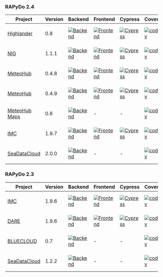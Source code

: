 ### RAPyDo 2.4
| Project                                                        | Version | Backend                                                                                                                                                                                         | Frontend                                                                                                                                                                                           | Cypress                                                                                                                                                                                         | Coverage                                                                                                                                               | Typing                                                                                                                                                                                 | Quality                                                                                                                                                                                                                                                                        | Deploy    |
| -------------------------------------------------------------- |---------|-------------------------------------------------------------------------------------------------------------------------------------------------------------------------------------------------|----------------------------------------------------------------------------------------------------------------------------------------------------------------------------------------------------|-------------------------------------------------------------------------------------------------------------------------------------------------------------------------------------------------|--------------------------------------------------------------------------------------------------------------------------------------------------------|----------------------------------------------------------------------------------------------------------------------------------------------------------------------------------------| ------------------------------------------------------------------------------------------------------------------------------------------------------------------------------------------------------------------------------------------------------------------------------ |-----------|
| [Highlander](https://github.com/mdantonio-c/highlander-dds)    | 0.8     | [![Backend](https://github.com/mdantonio-c/highlander-dds/workflows/Backend/badge.svg?branch=0.8)](https://github.com/mdantonio-c/highlander-dds/actions?query=workflow%3ABackend+branch%3A0.8) | [![Frontend](https://github.com/mdantonio-c/highlander-dds/workflows/Frontend/badge.svg?branch=0.8)](https://github.com/mdantonio-c/highlander-dds/actions?query=workflow%3AFrontend+branch%3A0.8) | [![Cypress](https://github.com/mdantonio-c/highlander-dds/workflows/Cypress/badge.svg?branch=0.8)](https://github.com/mdantonio-c/highlander-dds/actions?query=workflow%3ACypress+branch%3A0.8) | [![codecov](https://codecov.io/gh/mdantonio-c/highlander-dds/branch/0.8/graph/badge.svg)](https://codecov.io/gh/mdantonio-c/highlander-dds/branch/0.8) | [![MyPy](https://github.com/mdantonio-c/highlander-dds/workflows/MyPy/badge.svg?branch=0.8)](https://github.com/mdantonio-c/highlander-dds/actions?query=workflow%3AMyPy+branch%3A0.8) | [![Codacy Badge](https://app.codacy.com/project/badge/Grade/df6931fb90c84ba1be18f61e4664989e)](https://www.codacy.com/gh/mdantonio-c/highlander-dds/dashboard?utm_source=github.com&utm_medium=referral&utm_content=mdantonio-c/highlander-dds&utm_campaign=Badge_Grade)       | PROD, DEV |
| [NIG](https://github.com/mdantonio-c/nig_repository)           | 1.1.1   | [![Backend](https://github.com/mdantonio-c/nig_repository/actions/workflows/github_actions-backend.yml/badge.svg?branch=2.4)](https://github.com/mdantonio-c/nig_repository/actions?query=workflow%3ABackend+branch%3A2.4) | [![Frontend](https://github.com/mdantonio-c/nig_repository/actions/workflows/github_actions-frontend.yml/badge.svg?branch=2.4)](https://github.com/mdantonio-c/nig_repository/actions?query=workflow%3AFrontend+branch%3A2.4) | [![Cypress](https://github.com/mdantonio-c/nig_repository/actions/workflows/github_actions-cypress.yml/badge.svg?branch=2.4)](https://github.com/mdantonio-c/nig_repository/actions?query=workflow%3ACypress+branch%3A2.4) | [![codecov](https://codecov.io/gh/mdantonio-c/nig_repository/branch/2.4/graph/badge.svg)](https://codecov.io/gh/mdantonio-c/nig_repository/branch/2.4) | [![MyPy](https://github.com/mdantonio-c/nig_repository/actions/workflows/mypy.yml/badge.svg?branch=2.4)](https://github.com/mdantonio-c/nig_repository/actions?query=workflow%3AMyPy+branch%3A2.4) | [![Codacy Badge](https://app.codacy.com/project/badge/Grade/df6931fb90c84ba1be18f61e4664989e)](https://www.codacy.com/gh/mdantonio-c/nig_repository/dashboard?utm_source=github.com&utm_medium=referral&utm_content=mdantonio-c/nig_repository&utm_campaign=Badge_Grade)       | PROD, DEV |
| [MeteoHub](https://github.com/mdantonio-c/mistral-hub)         | 0.4.8   | [![Backend](https://github.com/mdantonio-c/mistral-hub/workflows/Backend/badge.svg?branch=0.4.8)](https://github.com/mdantonio-c/mistral-hub/actions?query=workflow%3ABackend+branch%3A0.4.8)   | [![Frontend](https://github.com/mdantonio-c/mistral-hub/workflows/Frontend/badge.svg?branch=0.4.8)](https://github.com/mdantonio-c/mistral-hub/actions?query=workflow%3AFrontend+branch%3A0.4.8)   | [![Cypress](https://github.com/mdantonio-c/mistral-hub/workflows/Cypress/badge.svg?branch=0.4.8)](https://github.com/mdantonio-c/mistral-hub/actions?query=workflow%3ACypress+branch%3A0.4.8)   | [![codecov](https://codecov.io/gh/mdantonio-c/mistral-hub/branch/0.4.8/graph/badge.svg)](https://codecov.io/gh/mdantonio-c/mistral-hub/branch/0.4.8)   | [![MyPy](https://github.com/mdantonio-c/mistral-hub/workflows/MyPy/badge.svg?branch=0.4.8)](https://github.com/mdantonio-c/mistral-hub/actions?query=workflow%3AMyPy+branch%3A0.4.8)   | [![Codacy Badge](https://app.codacy.com/project/badge/Grade/de988906f2804992b4ec73ed7f343c08)](https://www.codacy.com/gh/mdantonio-c/mistral-hub/dashboard?utm_source=github.com&utm_medium=referral&utm_content=mdantonio-c/mistral-hub&utm_campaign=Badge_Grade)             | PROD       |
| [MeteoHub](https://github.com/mdantonio-c/mistral-hub)         | 0.4.9   | [![Backend](https://github.com/mdantonio-c/mistral-hub/actions/workflows/github_actions-backend.yml/badge.svg?branch=0.4.9)](https://github.com/mdantonio-c/mistral-hub/actions?query=workflow%3ABackend+branch%3A0.4.9)   | [![Frontend](https://github.com/mdantonio-c/mistral-hub/actions/workflows/github_actions-frontend.yml/badge.svg?branch=0.4.9)](https://github.com/mdantonio-c/mistral-hub/actions?query=workflow%3AFrontend+branch%3A0.4.9)   | [![Cypress](https://github.com/mdantonio-c/mistral-hub/actions/workflows/github_actions-cypress.yml/badge.svg?branch=0.4.9)](https://github.com/mdantonio-c/mistral-hub/actions?query=workflow%3ACypress+branch%3A0.4.9)   | [![codecov](https://codecov.io/gh/mdantonio-c/mistral-hub/branch/0.4.9/graph/badge.svg)](https://codecov.io/gh/mdantonio-c/mistral-hub/branch/0.4.9)   | [![MyPy](https://github.com/mdantonio-c/mistral-hub/actions/workflows/mypy.yml/badge.svg?branch=0.4.9)](https://github.com/mdantonio-c/mistral-hub/actions?query=workflow%3AMyPy+branch%3A0.4.9)   | [![Codacy Badge](https://app.codacy.com/project/badge/Grade/de988906f2804992b4ec73ed7f343c08)](https://www.codacy.com/gh/mdantonio-c/mistral-hub/dashboard?utm_source=github.com&utm_medium=referral&utm_content=mdantonio-c/mistral-hub&utm_campaign=Badge_Grade)             | DEV       |
| [MeteoHub Maps](https://github.com/mdantonio-c/meteo-hub-maps) | 0.6     | [![Backend](https://github.com/mdantonio-c/meteo-hub-maps/workflows/Backend/badge.svg?branch=0.6)](https://github.com/mdantonio-c/meteo-hub-maps/actions?query=workflow%3ABackend+branch%3A0.6) | -                                                                                                                                                                                                  | -                                                                                                                                                                                               | [![codecov](https://codecov.io/gh/mdantonio-c/meteo-hub-maps/0.6/graph/badge.svg)](https://codecov.io/gh/mdantonio-c/meteo-hub-maps/branch/0.6)        | [![MyPy](https://github.com/mdantonio-c/meteo-hub-maps/workflows/MyPy/badge.svg?branch=0.6)](https://github.com/mdantonio-c/meteo-hub-maps/actions?query=workflow%3AMyPy+branch%3A0.6) | [![Codacy Badge](https://app.codacy.com/project/badge/Grade/381cfbba40d64824944367dc76e23809)](https://www.codacy.com/gh/mdantonio-c/meteo-hub-maps/dashboard?utm_source=github.com&utm_medium=referral&utm_content=mdantonio-c/meteo-hub-maps&utm_campaign=Badge_Grade)       | PROD      |
| [IMC](https://github.com/mdantonio-c/imediacities)             | 1.9.7   | [![Backend](https://github.com/mdantonio-c/imediacities/workflows/Backend/badge.svg?branch=1.9.7)](https://github.com/mdantonio-c/imediacities/actions?query=workflow%3ABackend+branch%3A1.9.7) | [![Frontend](https://github.com/mdantonio-c/imediacities/workflows/Frontend/badge.svg?branch=1.9.7)](https://github.com/mdantonio-c/imediacities/actions?query=workflow%3AFrontend+branch%3A1.9.7) | [![Cypress](https://github.com/mdantonio-c/imediacities/workflows/Cypress/badge.svg?branch=1.9.7)](https://github.com/mdantonio-c/imediacities/actions?query=workflow%3ACypress+branch%3A1.9.7) | [![codecov](https://codecov.io/gh/mdantonio-c/imediacities/branch/1.9.7/graph/badge.svg)](https://codecov.io/gh/mdantonio-c/imediacities/branch/1.9.7) | [![MyPy](https://github.com/mdantonio-c/imediacities/workflows/MyPy/badge.svg?branch=1.9.7)](https://github.com/mdantonio-c/imediacities/actions?query=workflow%3AMyPy+branch%3A1.9.7) | [![Codacy Badge](https://app.codacy.com/project/badge/Grade/0e2e47b942bc4d9cbf73cd20d32a4227)](https://www.codacy.com/gh/mdantonio-c/imediacities/dashboard?utm_source=github.com&utm_medium=referral&utm_content=mdantonio-c/imediacities&utm_campaign=Badge_Grade)               | DEV       |
| [SeaDataCloud](https://github.com/mdantonio-c/seadatacloud)    | 2.0.0   | [![Backend](https://github.com/mdantonio-c/seadatacloud/actions/workflows/github_actions-backend.yml/badge.svg?branch=2.0.0)](https://github.com/mdantonio-c/seadatacloud/actions?query=workflow%3ABackend+branch%3A2.0.0)           | -                                                                                                                                                                                                            | -                                                                                                                                                                                                         | [![codecov](https://codecov.io/gh/mdantonio-c/seadatacloud/branch/2.0.0/graph/badge.svg)](https://codecov.io/gh/mdantonio-c/seadatacloud/branch/2.0.0)           | [![MyPy](https://github.com/mdantonio-c/seadatacloud/workflows/MyPy/badge.svg?branch=2.0.0)](https://github.com/mdantonio-c/seadatacloud/actions?query=workflow%3AMyPy+branch%3A2.0.0)           | [![Codacy Badge](https://app.codacy.com/project/badge/Grade/bc7e468d4b2349f4b7f23c9deedcd85e)](https://www.codacy.com/gh/mdantonio-c/seadatacloud/dashboard?utm_source=github.com&amp;utm_medium=referral&amp;utm_content=mdantonio-c/seadatacloud&amp;utm_campaign=Badge_Grade)   | DEV |

### RAPyDo 2.3
| Project                                                        | Version | Backend                                                                                                                                                                                                   | Frontend                                                                                                                                                                                                     | Cypress                                                                                                                                                                                                   | Coverage                                                                                                                                                         | Typing                                                                                                                                                                                           | Quality                                                                                                                                                                                                                                                                            | Deploy     |
| -------------------------------------------------------------- |---------|-----------------------------------------------------------------------------------------------------------------------------------------------------------------------------------------------------------|--------------------------------------------------------------------------------------------------------------------------------------------------------------------------------------------------------------|-----------------------------------------------------------------------------------------------------------------------------------------------------------------------------------------------------------|------------------------------------------------------------------------------------------------------------------------------------------------------------------|--------------------------------------------------------------------------------------------------------------------------------------------------------------------------------------------------|------------------------------------------------------------------------------------------------------------------------------------------------------------------------------------------------------------------------------------------------------------------------------------|------------|
| [IMC](https://github.com/mdantonio-c/imediacities)             | 1.9.6   | [![Backend](https://github.com/mdantonio-c/imediacities/workflows/Backend/badge.svg?branch=1.9.6)](https://github.com/mdantonio-c/imediacities/actions?query=workflow%3ABackend+branch%3A1.9.6)           | [![Frontend](https://github.com/mdantonio-c/imediacities/workflows/Frontend/badge.svg?branch=1.9.6)](https://github.com/mdantonio-c/imediacities/actions?query=workflow%3AFrontend+branch%3A1.9.6)           | [![Cypress](https://github.com/mdantonio-c/imediacities/workflows/Cypress/badge.svg?branch=1.9.6)](https://github.com/mdantonio-c/imediacities/actions?query=workflow%3ACypress+branch%3A1.9.6)           | [![codecov](https://codecov.io/gh/mdantonio-c/imediacities/branch/1.9.6/graph/badge.svg)](https://codecov.io/gh/mdantonio-c/imediacities/branch/1.9.6)           | [![MyPy](https://github.com/mdantonio-c/imediacities/workflows/MyPy/badge.svg?branch=1.9.6)](https://github.com/mdantonio-c/imediacities/actions?query=workflow%3AMyPy+branch%3A1.9.6)           | [![Codacy Badge](https://app.codacy.com/project/badge/Grade/0e2e47b942bc4d9cbf73cd20d32a4227)](https://www.codacy.com/gh/mdantonio-c/imediacities/dashboard?utm_source=github.com&utm_medium=referral&utm_content=mdantonio-c/imediacities&utm_campaign=Badge_Grade)               | PROD       |
| [DARE](https://github.com/mdantonio-c/imediacities)            | 1.9.6   | [![Backend](https://github.com/mdantonio-c/imediacities/workflows/Backend/badge.svg?branch=1.9.6-dare)](https://github.com/mdantonio-c/imediacities/actions?query=workflow%3ABackend+branch%3A1.9.6-dare) | [![Frontend](https://github.com/mdantonio-c/imediacities/workflows/Frontend/badge.svg?branch=1.9.6-dare)](https://github.com/mdantonio-c/imediacities/actions?query=workflow%3AFrontend+branch%3A1.9.6-dare) | [![Cypress](https://github.com/mdantonio-c/imediacities/workflows/Cypress/badge.svg?branch=1.9.6-dare)](https://github.com/mdantonio-c/imediacities/actions?query=workflow%3ACypress+branch%3A1.9.6-dare) | [![codecov](https://codecov.io/gh/mdantonio-c/imediacities/branch/1.9.6-dare/graph/badge.svg)](https://codecov.io/gh/mdantonio-c/imediacities/branch/1.9.6-dare) | [![MyPy](https://github.com/mdantonio-c/imediacities/workflows/MyPy/badge.svg?branch=1.9.6-dare)](https://github.com/mdantonio-c/imediacities/actions?query=workflow%3AMyPy+branch%3A1.9.6-dare) | [![Codacy Badge](https://app.codacy.com/project/badge/Grade/0e2e47b942bc4d9cbf73cd20d32a4227)](https://www.codacy.com/gh/mdantonio-c/imediacities/dashboard?utm_source=github.com&utm_medium=referral&utm_content=mdantonio-c/imediacities&utm_campaign=Badge_Grade)               | -          |
| [BLUECLOUD](https://github.com/mdantonio-c/bluecloud-datacache)| 0.7     | [![Backend](https://github.com/mdantonio-c/bluecloud-datacache/workflows/Backend/badge.svg?branch=0.7)](https://github.com/mdantonio-c/bluecloud-datacache/actions?query=workflow%3ABackend+branch%3A0.7) | -                                                                                                                                                                                                            | -                                                                                                                                                                                                         | [![codecov](https://codecov.io/gh/mdantonio-c/bluecloud-datacache/branch/0.7/graph/badge.svg)](https://codecov.io/gh/mdantonio-c/bluecloud-datacache/branch/0.7) | [![MyPy](https://github.com/mdantonio-c/bluecloud-datacache/workflows/MyPy/badge.svg?branch=0.7)](https://github.com/mdantonio-c/bluecloud-datacache/actions?query=workflow%3AMyPy+branch%3A0.7) | [![Codacy Badge](https://app.codacy.com/project/badge/Grade/b2be291d2a434d7295969d9f476b12c9)](https://www.codacy.com/gh/mdantonio-c/bluecloud-datacache/dashboard?utm_source=github.com&utm_medium=referral&utm_content=mdantonio-c/bluecloud-datacache&utm_campaign=Badge_Grade) | PROD, DEV  |
| [SeaDataCloud](https://github.com/mdantonio-c/seadatacloud)    | 1.2.2   | [![Backend](https://github.com/mdantonio-c/seadatacloud/workflows/Backend/badge.svg?branch=1.2.2)](https://github.com/mdantonio-c/seadatacloud/actions?query=workflow%3ABackend+branch%3A1.2.2)           | -                                                                                                                                                                                                            | -                                                                                                                                                                                                         | [![codecov](https://codecov.io/gh/mdantonio-c/seadatacloud/branch/1.2.2/graph/badge.svg)](https://codecov.io/gh/mdantonio-c/seadatacloud/branch/1.2.2)           | [![MyPy](https://github.com/mdantonio-c/seadatacloud/workflows/MyPy/badge.svg?branch=1.2.2)](https://github.com/mdantonio-c/seadatacloud/actions?query=workflow%3AMyPy+branch%3A1.2.2)           | [![Codacy Badge](https://app.codacy.com/project/badge/Grade/bc7e468d4b2349f4b7f23c9deedcd85e)](https://www.codacy.com/gh/mdantonio-c/seadatacloud/dashboard?utm_source=github.com&amp;utm_medium=referral&amp;utm_content=mdantonio-c/seadatacloud&amp;utm_campaign=Badge_Grade)   | TEST, PROD |

